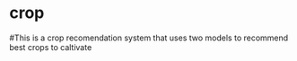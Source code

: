 # crop
#This is a crop recomendation system that uses two models to recommend best crops to caltivate
